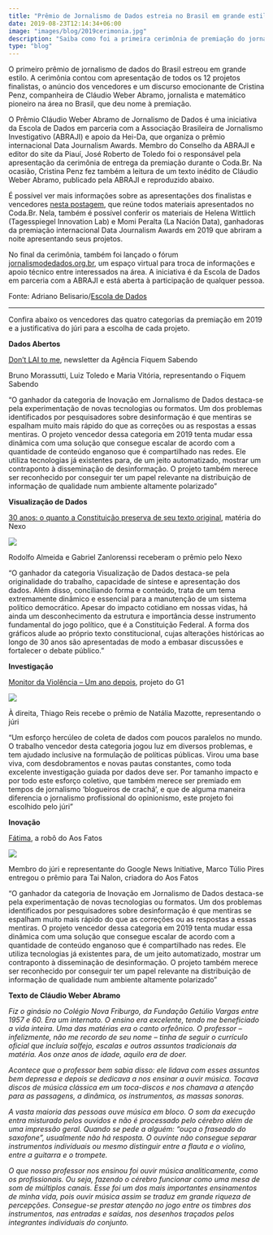 ```yaml
---
title: "Prêmio de Jornalismo de Dados estreia no Brasil em grande estilo"
date: 2019-08-23T12:14:34+06:00
image: "images/blog/2019cerimonia.jpg"
description: "Saiba como foi a primeira cerimônia de premiação do jornalismo de dados no Brasil."
type: "blog"
---
```


O primeiro prêmio de jornalismo de dados do Brasil estreou em grande estilo. A cerimônia contou com apresentação de todos os 12 projetos finalistas, o anúncio dos vencedores e um discurso emocionante de Cristina Penz, companheira de Cláudio Weber Abramo, jornalista e matemático pioneiro na área no Brasil, que deu nome à premiação.

O Prêmio Cláudio Weber Abramo de Jornalismo de Dados é uma iniciativa da Escola de Dados em parceria com a Associação Brasileira de Jornalismo Investigativo (ABRAJI) e apoio da Hei-Da, que organiza o prêmio internacional Data Journalism Awards. Membro do Conselho da ABRAJI e editor do site da Piauí, José Roberto de Toledo foi o responsável pela apresentação da cerimônia de entrega da premiação durante o Coda.Br. Na ocasião, Cristina Penz fez também a leitura de um texto inédito de Cláudio Weber Abramo, publicado pela ABRAJI e reproduzido abaixo.

É possível ver mais informações sobre as apresentações dos finalistas e vencedores [nesta postagem](https://escoladedados.org/2019/11/confira-50-apresentacoes-do-coda-br-2019/), que reúne todos materiais apresentados no Coda.Br. Nela, também é possível conferir os materiais de Helena Wittlich (Tagesspiegel Innovation Lab) e Momi Peralta (La Nación Data), ganhadoras da premiação internacional Data Journalism Awards em 2019 que abriram a noite apresentando seus projetos.

No final da cerimônia, também foi lançado o fórum [jornalismodedados.org.br](https://forum.jornalismodedados.org/), um espaço virtual para troca de informações e apoio técnico entre interessados na área. A iniciativa é da Escola de Dados em parceria com a ABRAJI e está aberta à participação de qualquer pessoa.  

Fonte: Adriano Belisario/[Escola de Dados](https://escoladedados.org/premio-de-jornalismo-de-dados-estreia-no-brasil-em-grande-estilo/)

---

Confira abaixo os vencedores das quatro categorias da premiação em 2019 e a justificativa do júri para a escolha de cada projeto.

**Dados Abertos**

[Don’t LAI to me](https://fiquemsabendo.com.br/transparencia/newsletter-dont-lai-to-me/), newsletter da Agência Fiquem Sabendo

Bruno Morassutti, Luiz Toledo e Maria Vitória, representando o Fiquem Sabendo

“O ganhador da categoria de Inovação em Jornalismo de Dados destaca-se pela experimentação de novas tecnologias ou formatos. Um dos problemas identificados por pesquisadores sobre desinformação é que mentiras se espalham muito mais rápido do que as correções ou as respostas a essas mentiras. O projeto vencedor dessa categoria em 2019 tenta mudar essa dinâmica com uma solução que consegue escalar de acordo com a quantidade de conteúdo enganoso que é compartilhado nas redes. Ele utiliza tecnologias já existentes para, de um jeito automatizado, mostrar um contraponto à disseminação de desinformação. O projeto também merece ser reconhecido por conseguir ter um papel relevante na distribuição de informação de qualidade num ambiente altamente polarizado”

**Visualização de Dados**

[30 anos: o quanto a Constituição preserva de seu texto original](https://www.nexojornal.com.br/grafico/2018/10/05/30-anos-o-quanto-a-Constitui%C3%A7%C3%A3o-preserva-de-seu-texto-original), matéria do Nexo

![](https://escoladedados.org/wp-content/uploads/2019/11/27112019_PF_ESCOLADEDADOS_CODABR19_23.11.2019_10-1-1024x683.jpg)

Rodolfo Almeida e Gabriel Zanlorenssi receberam o prêmio pelo Nexo

“O ganhador da categoria Visualização de Dados destaca-se pela originalidade do trabalho, capacidade de síntese e apresentação dos dados. Além disso, conciliando forma e conteúdo, trata de um tema extremamente dinâmico e essencial para a manutenção de um sistema político democrático. Apesar do impacto cotidiano em nossas vidas, há ainda um desconhecimento da estrutura e importância desse instrumento fundamental do jogo político, que é a Constituição Federal. A forma dos gráficos alude ao próprio texto constitucional, cujas alterações históricas ao longo de 30 anos são apresentadas de modo a embasar discussões e fortalecer o debate público.”

**Investigação**

[Monitor da Violência – Um ano depois](https://g1.globo.com/monitor-da-violencia/noticia/2018/09/05/monitor-da-violencia-um-ano-depois-apenas-2-dos-casos-de-morte-violenta-tem-condenados-pelos-crimes.ghtml), projeto do G1

![](https://escoladedados.org/wp-content/uploads/2019/11/27112019_PF_ESCOLADEDADOS_CODABR19_23.11.2019_12-1024x683.jpg)

À direita, Thiago Reis recebe o prêmio de Natália Mazotte, representando o júri

“Um esforço hercúleo de coleta de dados com poucos paralelos no mundo. O trabalho vencedor desta categoria jogou luz em diversos problemas, e tem ajudado inclusive na formulação de políticas públicas. Virou uma base viva, com desdobramentos e novas pautas constantes, como toda excelente investigação guiada por dados deve ser. Por tamanho impacto e por todo este esforço coletivo, que também merece ser premiado em tempos de jornalismo ‘blogueiros de crachá’, e que de alguma maneira diferencia o jornalismo profissional do opinionismo, este projeto foi escolhido pelo júri”

**Inovação**

[Fátima](https://twitter.com/fatimabot), a robô do Aos Fatos

![](https://escoladedados.org/wp-content/uploads/2019/11/27112019_PF_ESCOLADEDADOS_CODABR19_23.11.2019_11-1024x683.jpg)

Membro do júri e representante do Google News Initiative, Marco Túlio Pires entregou o prêmio para Tai Nalon, criadora do Aos Fatos

“O ganhador da categoria de Inovação em Jornalismo de Dados destaca-se pela experimentação de novas tecnologias ou formatos. Um dos problemas identificados por pesquisadores sobre desinformação é que mentiras se espalham muito mais rápido do que as correções ou as respostas a essas mentiras. O projeto vencedor dessa categoria em 2019 tenta mudar essa dinâmica com uma solução que consegue escalar de acordo com a quantidade de conteúdo enganoso que é compartilhado nas redes. Ele utiliza tecnologias já existentes para, de um jeito automatizado, mostrar um contraponto à disseminação de desinformação. O projeto também merece ser reconhecido por conseguir ter um papel relevante na distribuição de informação de qualidade num ambiente altamente polarizado”

**Texto de Cláudio Weber Abramo**

_Fiz o ginásio no Colégio Nova Friburgo, da Fundação Getúlio Vargas entre 1957 e 60. Era um internato. O ensino era excelente, tendo me beneficiado a vida inteira. Uma das matérias era o canto orfeônico. O professor – infelizmente, não me recordo de seu nome – tinha de seguir o currículo oficial que incluía solfejo, escalas e outros assuntos tradicionais da matéria. Aos onze anos de idade, aquilo era de doer._

_Acontece que o professor bem sabia disso: ele lidava com esses assuntos bem depressa e depois se dedicava a nos ensinar a ouvir música. Tocava discos de música clássica em um toca-discos e nos chamava a atenção para as passagens, a dinâmica, os instrumentos, as massas sonoras._

_A vasta maioria das pessoas ouve música em bloco. O som da execução entra misturado pelos ouvidos e não é processado pelo cérebro além de uma impressão geral. Quando se pede a alguém: “ouça o fraseado do saxofone”, usualmente não há resposta. O ouvinte não consegue separar instrumentos individuais ou mesmo distinguir entre a flauta e o violino, entre a guitarra e o trompete._

_O que nosso professor nos ensinou foi ouvir música analiticamente, como os profissionais. Ou seja, fazendo o cérebro funcionar como uma mesa de som de múltiplos canais. Esse foi um dos mais importantes ensinamentos de minha vida, pois ouvir música assim se traduz em grande riqueza de percepções. Consegue-se prestar atenção no jogo entre os timbres dos instrumentos, nas entradas e saídas, nos desenhos traçados pelos integrantes individuais do conjunto._

